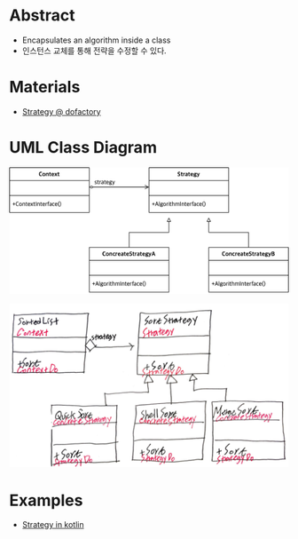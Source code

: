 # Abstract

- Encapsulates an algorithm inside a class
- 인스턴스 교체를 통해 전략을 수정할 수 있다.
  
# Materials

* [Strategy @ dofactory](https://www.dofactory.com/net/strategy-design-pattern)

# UML Class Diagram

![](strategy.drawio.png)

![](strategy.png)

# Examples

* [Strategy in kotlin](/kotlin/kotlin_design_pattern/strategy.md)
